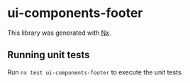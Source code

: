 # ui-components-footer

This library was generated with [Nx](https://nx.dev).

## Running unit tests

Run `nx test ui-components-footer` to execute the unit tests.
